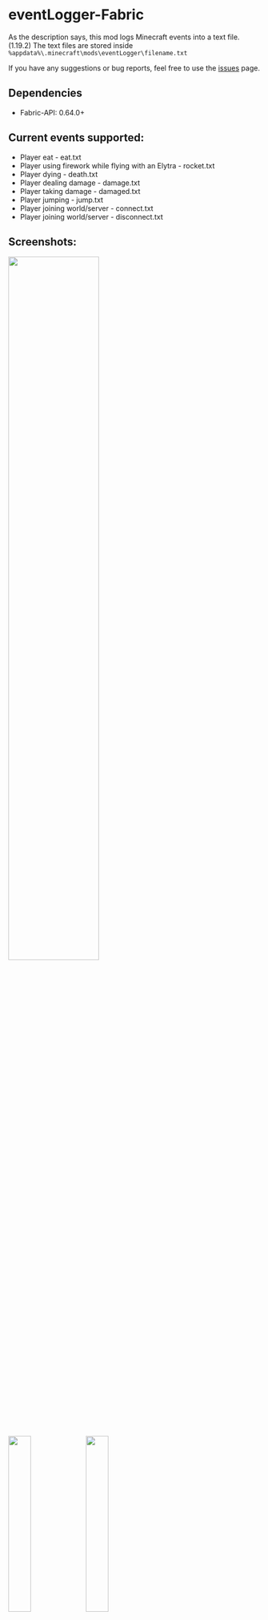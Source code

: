# eventLogger-Fabric
As the description says, this mod logs Minecraft events into a text file. (1.19.2)
The text files are stored inside `%appdata%\.minecraft\mods\eventLogger\filename.txt`

If you have any suggestions or bug reports, feel free to use the [issues](https://github.com/highesttt/eventLogger-Fabric/issues) page.

## Dependencies
  - Fabric-API: 0.64.0+

## Current events supported:
  - Player eat - eat.txt
  - Player using firework while flying with an Elytra - rocket.txt
  - Player dying - death.txt
  - Player dealing damage - damage.txt
  - Player taking damage - damaged.txt
  - Player jumping - jump.txt
  - Player joining world/server - connect.txt
  - Player joining world/server - disconnect.txt
  
## Screenshots:
<img src="https://user-images.githubusercontent.com/91629626/205417475-60525a09-2df3-457f-920d-c6af2ee5d9ec.png" width="60%" />
<p float="left">
<img src="https://user-images.githubusercontent.com/91629626/205417478-44c046c2-f275-450e-a3a3-6df11d056cc0.png" width="30%" />
  <img src="https://user-images.githubusercontent.com/91629626/205417486-64b17d11-d514-4f3f-9a72-f9a149a9b894.png" width="30%" />
</p>


### You can check our latest release [here](https://github.com/highesttt/eventLogger-Fabric/releases/latest).

### For the forge version, see [eventLogger-Fabric](https://github.com/highesttt/eventLogger-Forge).
